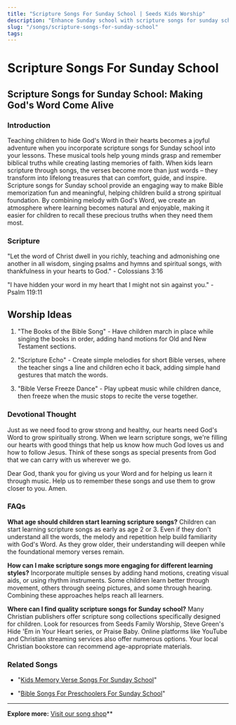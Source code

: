 ```yaml
---
title: "Scripture Songs For Sunday School | Seeds Kids Worship"
description: "Enhance Sunday school with scripture songs for sunday school that teach faith through music. Educational worship resources for children."
slug: "/songs/scripture-songs-for-sunday-school"
tags:
---
```


# Scripture Songs For Sunday School

## Scripture Songs for Sunday School: Making God's Word Come Alive

### Introduction
Teaching children to hide God's Word in their hearts becomes a joyful adventure when you incorporate scripture songs for Sunday school into your lessons. These musical tools help young minds grasp and remember biblical truths while creating lasting memories of faith. When kids learn scripture through songs, the verses become more than just words – they transform into lifelong treasures that can comfort, guide, and inspire. Scripture songs for Sunday school provide an engaging way to make Bible memorization fun and meaningful, helping children build a strong spiritual foundation. By combining melody with God's Word, we create an atmosphere where learning becomes natural and enjoyable, making it easier for children to recall these precious truths when they need them most.

### Scripture
"Let the word of Christ dwell in you richly, teaching and admonishing one another in all wisdom, singing psalms and hymns and spiritual songs, with thankfulness in your hearts to God." - Colossians 3:16

"I have hidden your word in my heart that I might not sin against you." - Psalm 119:11

## Worship Ideas
1. "The Books of the Bible Song" - Have children march in place while singing the books in order, adding hand motions for Old and New Testament sections.

2. "Scripture Echo" - Create simple melodies for short Bible verses, where the teacher sings a line and children echo it back, adding simple hand gestures that match the words.

3. "Bible Verse Freeze Dance" - Play upbeat music while children dance, then freeze when the music stops to recite the verse together.

### Devotional Thought
Just as we need food to grow strong and healthy, our hearts need God's Word to grow spiritually strong. When we learn scripture songs, we're filling our hearts with good things that help us know how much God loves us and how to follow Jesus. Think of these songs as special presents from God that we can carry with us wherever we go.

Dear God, thank you for giving us your Word and for helping us learn it through music. Help us to remember these songs and use them to grow closer to you. Amen.

### FAQs
**What age should children start learning scripture songs?**
Children can start learning scripture songs as early as age 2 or 3. Even if they don't understand all the words, the melody and repetition help build familiarity with God's Word. As they grow older, their understanding will deepen while the foundational memory verses remain.

**How can I make scripture songs more engaging for different learning styles?**
Incorporate multiple senses by adding hand motions, creating visual aids, or using rhythm instruments. Some children learn better through movement, others through seeing pictures, and some through hearing. Combining these approaches helps reach all learners.

**Where can I find quality scripture songs for Sunday school?**
Many Christian publishers offer scripture song collections specifically designed for children. Look for resources from Seeds Family Worship, Steve Green's Hide 'Em in Your Heart series, or Praise Baby. Online platforms like YouTube and Christian streaming services also offer numerous options. Your local Christian bookstore can recommend age-appropriate materials.

### Related Songs

- "[Kids Memory Verse Songs For Sunday School](/activities/kids-memory-verse-songs-for-sunday-school/)"

- "[Bible Songs For Preschoolers For Sunday School](/activities/bible-songs-for-preschoolers-for-sunday-school/)"

---

**Explore more:** [Visit our song shop](https://seedskidsworship.com/shop)**

<!-- Schema Markup -->
<script type="application/ld+json">
{
  "@context": "https://schema.org",
  "@type": "MusicRecording",
  "name": "Scripture Songs For Sunday School",
  "byArtist": {
    "@type": "MusicGroup",
    "name": "Seeds Kids Worship"
  },
  "isFamilyFriendly": true,
  "url": "https://seedskidsworship.com/songs/scripture-songs-for-sunday-school/"
}
</script>